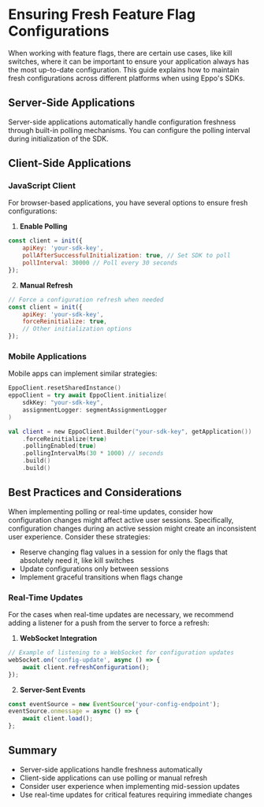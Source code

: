 # Ensuring Fresh Feature Flag Configurations

When working with feature flags, there are certain use cases, like kill switches, where it can be important to ensure your application always has the most up-to-date configuration. This guide explains how to maintain fresh configurations across different platforms when using Eppo's SDKs.

## Server-Side Applications

Server-side applications automatically handle configuration freshness through built-in polling mechanisms. You can configure the polling interval during initialization of the SDK.

## Client-Side Applications

### JavaScript Client
For browser-based applications, you have several options to ensure fresh configurations:

1. **Enable Polling**
```javascript
const client = init({
    apiKey: 'your-sdk-key',
    pollAfterSuccessfulInitialization: true, // Set SDK to poll
    pollInterval: 30000 // Poll every 30 seconds
});
```

2. **Manual Refresh**
```javascript
// Force a configuration refresh when needed
const client = init({
    apiKey: 'your-sdk-key',
    forceReinitialize: true,
    // Other initialization options
});
```

### Mobile Applications
Mobile apps can implement similar strategies:

```swift
EppoClient.resetSharedInstance()
eppoClient = try await EppoClient.initialize(
    sdkKey: "your-sdk-key",
    assignmentLogger: segmentAssignmentLogger
)
```

```kotlin
val client = new EppoClient.Builder("your-sdk-key", getApplication())
    .forceReinitialize(true)
    .pollingEnabled(true)
    .pollingIntervalMs(30 * 1000) // seconds
    .build()
    .build()
```

## Best Practices and Considerations

When implementing polling or real-time updates, consider how configuration changes might affect active user sessions. Specifically, configuration changes during an active session might create an inconsistent user experience. Consider these strategies:
  - Reserve changing flag values in a session for only the flags that absolutely need it, like kill switches
  - Update configurations only between sessions
  - Implement graceful transitions when flags change

### Real-Time Updates
For the cases when real-time updates are necessary, we recommend adding a listener for a push from the server to force a refresh:

1. **WebSocket Integration**
```javascript
// Example of listening to a WebSocket for configuration updates
webSocket.on('config-update', async () => {
    await client.refreshConfiguration();
});
```

2. **Server-Sent Events**
```javascript
const eventSource = new EventSource('your-config-endpoint');
eventSource.onmessage = async () => {
    await client.load();
};
```

## Summary
- Server-side applications handle freshness automatically
- Client-side applications can use polling or manual refresh
- Consider user experience when implementing mid-session updates
- Use real-time updates for critical features requiring immediate changes